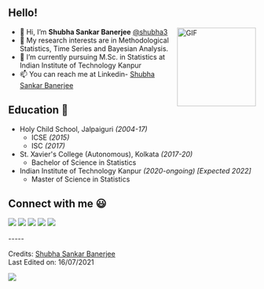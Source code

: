 ## Hello!
<img align="right" alt="GIF" height="160px" src="https://media.giphy.com/media/du3J3cXyzhj75IOgvA/giphy.gif" />

- 👋 Hi, I’m <b>Shubha Sankar Banerjee</b>    [@shubha3](https://github.com/shubha3)<br>
- 👀 My research interests are in Methodological Statistics, Time Series and Bayesian Analysis.<br>
- 🌱 I’m currently pursuing M.Sc. in Statistics at Indian Institute of Technology Kanpur<br>
- 📫 You can reach me at Linkedin- [Shubha Sankar Banerjee](www.linkedin.com/in/ssbanerjee461)<br>
## Education 📖
- Holy Child School, Jalpaiguri *(2004-17)*
  - ICSE *(2015)*
  - ISC *(2017)*
- St. Xavier's College (Autonomous), Kolkata *(2017-20)*
  - Bachelor of Science in Statistics
- Indian Institute of Technology Kanpur *(2020-ongoing) [Expected 2022]*
  - Master of Science in Statistics

## Connect with me :smiley:

<p>
<a href="https://github.com/shubha3"><img src="https://img.shields.io/badge/-Shubha_Sankar_Banerjee-black?logo=github&style=flat-square"/></a>
<a href="https://www.linkedin.com/in/ssbanerjee461/"><img src="https://img.shields.io/badge/-Shubha_Sankar_Banerjee-blue?logo=linkedin&style=flat-square"></a>
<a href="mailto:shubha.stats@gmail.com"><img src="https://img.shields.io/badge/-shubha.stats@gmail.com-black?logo=gmail&style=flat-square"/></a>
<a href="https://twitter.com/ssbanerjee461"><img src="https://img.shields.io/badge/-@ssbanerjee461-blue?logo=twitter&style=flat-square"/></a>
<a href="https://www.quora.com/profile/Shubha-Sankar-Banerjee/"><img src="https://img.shields.io/badge/-Shubha_Sankar_Banerjee-red?logo=quora&style=flat-square"/></a>
</p>
-----<br>

Credits: [Shubha Sankar Banerjee](https://github.com/shubha3)<br>
Last Edited on: 16/07/2021

![](https://estruyf-github.azurewebsites.net/api/VisitorHit?user=shubha3&repo=github-visitors-badge&countColorcountColor&countColor=%237B2E7A)

<!--![visitor badge](https://visitor-badge.glitch.me/badge?page_id=shubha3.visitor-badge)-->

<!-- <a href="https://visitor-badge.glitch.me/badge?page_id=shubha3.visitor-badge"> </a>-->
<!--
<br>
<p align="center">
<img align="center" src="https://github-readme-stats.vercel.app/api/top-langs/?username=shubha3&layout=compact&theme=radical" alt="My Github Stats">
<img align="center" src="https://github-readme-stats.vercel.app/api?username=shubha3&&show_icons=true&theme=radical&count_private=true&include_all_commits=true" alt="My Github Stats">
</p>
-->

<!---
shubha3/shubha3 is a ✨ special ✨ repository because its `README.md` (this file) appears on your GitHub profile.
You can click the Preview link to take a look at your changes.
--->
